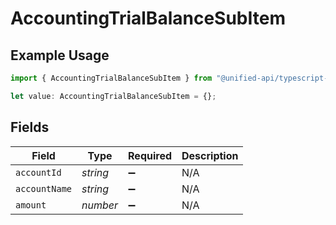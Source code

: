 # AccountingTrialBalanceSubItem

## Example Usage

```typescript
import { AccountingTrialBalanceSubItem } from "@unified-api/typescript-sdk/sdk/models/shared";

let value: AccountingTrialBalanceSubItem = {};
```

## Fields

| Field              | Type               | Required           | Description        |
| ------------------ | ------------------ | ------------------ | ------------------ |
| `accountId`        | *string*           | :heavy_minus_sign: | N/A                |
| `accountName`      | *string*           | :heavy_minus_sign: | N/A                |
| `amount`           | *number*           | :heavy_minus_sign: | N/A                |